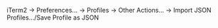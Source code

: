 iTerm2 -> Preferences... -> Profiles -> Other Actions... -> Import JSON Profiles.../Save Profile as JSON
